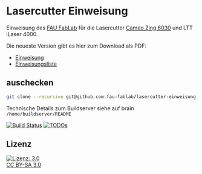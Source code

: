 Lasercutter Einweisung
=====================

Einweisung des [FAU FabLab](https://fablab.fau.de) für die Lasercutter [Cameo Zing 6030](https://fablab.fau.de/tool/lasercutter) und LTT iLaser 4000.

Die neueste Version gibt es hier zum Download als PDF:
* [Einweisung](https://brain.fablab.fau.de/build/lasercutter-einweisung/Einweisung_Lasercutter.pdf)
* [Einweisungsliste](https://brain.fablab.fau.de/build/lasercutter-einweisung/Einweisungsliste_Lasercutter.pdf)

auschecken
----------

```bash
git clone --recursive git@github.com:fau-fablab/lasercutter-einweisung.git
```

Technische Details zum Buildserver siehe auf brain `/home/buildserver/README`

[![Build Status](https://brain.fablab.fau.de/build/lasercutter-einweisung/status.svg)](https://brain.fablab.fau.de/build/lasercutter-einweisung/)
[![TODOs](https://brain.fablab.fau.de/build/lasercutter-einweisung/status-todos.svg)](https://brain.fablab.fau.de/build/lasercutter-einweisung/)

Lizenz
------

[![Lizenz: 3.0](https://licensebuttons.net/l/by-sa/3.0/de/88x31.png)</br>CC BY-SA 3.0](https://creativecommons.org/licenses/by-sa/3.0/)

